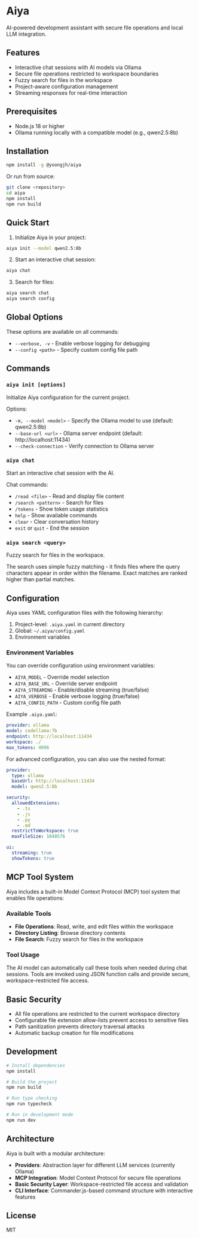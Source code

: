 # Aiya

AI-powered development assistant with secure file operations and local LLM integration.

## Features

- Interactive chat sessions with AI models via Ollama
- Secure file operations restricted to workspace boundaries
- Fuzzy search for files in the workspace
- Project-aware configuration management
- Streaming responses for real-time interaction

## Prerequisites

- Node.js 18 or higher
- Ollama running locally with a compatible model (e.g., qwen2.5:8b)

## Installation

```bash
npm install -g @yoongjh/aiya
```

Or run from source:

```bash
git clone <repository>
cd aiya
npm install
npm run build
```

## Quick Start

1. Initialize Aiya in your project:
```bash
aiya init --model qwen2.5:8b
```

2. Start an interactive chat session:
```bash
aiya chat
```

3. Search for files:
```bash
aiya search chat
aiya search config
```

## Global Options

These options are available on all commands:
- `--verbose, -v` - Enable verbose logging for debugging
- `--config <path>` - Specify custom config file path

## Commands

### `aiya init [options]`
Initialize Aiya configuration for the current project.

Options:
- `-m, --model <model>` - Specify the Ollama model to use (default: qwen2.5:8b)
- `--base-url <url>` - Ollama server endpoint (default: http://localhost:11434)
- `--check-connection` - Verify connection to Ollama server

### `aiya chat`
Start an interactive chat session with the AI.


Chat commands:
- `/read <file>` - Read and display file content
- `/search <pattern>` - Search for files
- `/tokens` - Show token usage statistics
- `help` - Show available commands
- `clear` - Clear conversation history
- `exit` or `quit` - End the session

### `aiya search <query>`
Fuzzy search for files in the workspace.

The search uses simple fuzzy matching - it finds files where the query characters appear in order within the filename. Exact matches are ranked higher than partial matches.

## Configuration

Aiya uses YAML configuration files with the following hierarchy:
1. Project-level: `.aiya.yaml` in current directory
2. Global: `~/.aiya/config.yaml`
3. Environment variables

### Environment Variables

You can override configuration using environment variables:
- `AIYA_MODEL` - Override model selection
- `AIYA_BASE_URL` - Override server endpoint
- `AIYA_STREAMING` - Enable/disable streaming (true/false)
- `AIYA_VERBOSE` - Enable verbose logging (true/false)
- `AIYA_CONFIG_PATH` - Custom config file path

Example `.aiya.yaml`:
```yaml
provider: ollama
model: codellama:7b
endpoint: http://localhost:11434
workspace: ./
max_tokens: 4096
```

For advanced configuration, you can also use the nested format:
```yaml
provider:
  type: ollama
  baseUrl: http://localhost:11434
  model: qwen2.5:8b

security:
  allowedExtensions:
    - .ts
    - .js
    - .py
    - .md
  restrictToWorkspace: true
  maxFileSize: 1048576

ui:
  streaming: true
  showTokens: true
```

## MCP Tool System

Aiya includes a built-in Model Context Protocol (MCP) tool system that enables file operations:

### Available Tools
- **File Operations**: Read, write, and edit files within the workspace
- **Directory Listing**: Browse directory contents
- **File Search**: Fuzzy search for files in the workspace

### Tool Usage
The AI model can automatically call these tools when needed during chat sessions. Tools are invoked using JSON function calls and provide secure, workspace-restricted file access.

## Basic Security

- All file operations are restricted to the current workspace directory
- Configurable file extension allow-lists prevent access to sensitive files
- Path sanitization prevents directory traversal attacks
- Automatic backup creation for file modifications

## Development

```bash
# Install dependencies
npm install

# Build the project
npm run build

# Run type checking
npm run typecheck

# Run in development mode
npm run dev
```

## Architecture

Aiya is built with a modular architecture:

- **Providers**: Abstraction layer for different LLM services (currently Ollama)
- **MCP Integration**: Model Context Protocol for secure file operations
- **Basic Security Layer**: Workspace-restricted file access and validation
- **CLI Interface**: Commander.js-based command structure with interactive features

## License

MIT